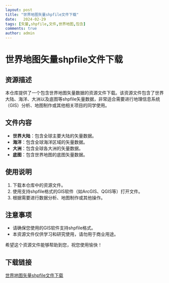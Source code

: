 ```yaml
---
layout: post
title: "世界地图矢量shpfile文件下载"
date:   2024-02-29
tags: [矢量,shpfile,文件,世界地图,包含]
comments: true
author: admin
---
```

# 世界地图矢量shpfile文件下载

## 资源描述

本仓库提供了一个包含世界地图矢量数据的资源文件下载。该资源文件包含了世界大陆、海洋、大洲以及底图等shpfile矢量数据，非常适合需要进行地理信息系统（GIS）分析、地图制作或其他相关项目的同学使用。

## 文件内容

- **世界大陆**：包含全球主要大陆的矢量数据。
- **海洋**：包含全球海洋区域的矢量数据。
- **大洲**：包含全球各大洲的矢量数据。
- **底图**：包含世界地图的底图矢量数据。

## 使用说明

1. 下载本仓库中的资源文件。
2. 使用支持shpfile格式的GIS软件（如ArcGIS、QGIS等）打开文件。
3. 根据需要进行数据分析、地图制作或其他操作。

## 注意事项

- 请确保您使用的GIS软件支持shpfile格式。
- 本资源文件仅供学习和研究使用，请勿用于商业用途。

希望这个资源文件能够帮助到您，祝您使用愉快！

## 下载链接

[世界地图矢量shpfile文件下载](https://pan.quark.cn/s/f17f8015688f)